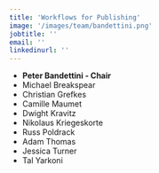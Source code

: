 ```yaml
---
title: 'Workflows for Publishing'
image: '/images/team/bandettini.png'
jobtitle: ''
email: ''
linkedinurl: ''
---
```


* **Peter Bandettini - Chair**
* Michael Breakspear
* Christian Grefkes
* Camille Maumet
* Dwight Kravitz
* Nikolaus Kriegeskorte
* Russ Poldrack
* Adam Thomas
* Jessica Turner
* Tal Yarkoni
